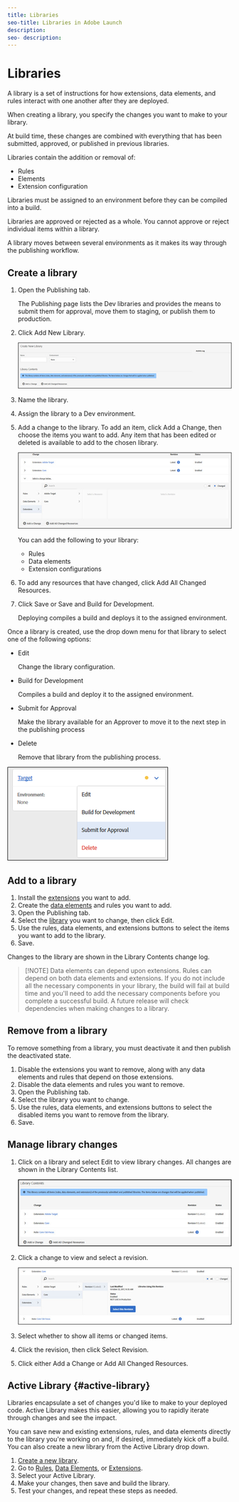 ```yaml
---
title: Libraries
seo-title: Libraries in Adobe Launch
description: 
seo- description: 
---
```


# Libraries

A library is a set of instructions for how extensions, data elements, and rules interact with one another after they are deployed.

When creating a library, you specify the changes you want to make to your library.

At build time, these changes are combined with everything that has been submitted, approved, or published in previous libraries.

Libraries contain the addition or removal of:

* Rules
* Elements
* Extension configuration

Libraries must be assigned to an environment before they can be compiled into a build.

Libraries are approved or rejected as a whole. You cannot approve or reject individual items within a library.

A library moves between several environments as it makes its way through the publishing workflow.

## Create a library

1. Open the Publishing tab.

   The Publishing page lists the Dev libraries and provides the means to submit them for approval, move them to staging, or publish them to production.

1. Click Add New Library.

   ![](/help/assets/library-create.jpg)

1. Name the library.
1. Assign the library to a Dev environment.
1. Add a change to the library.
   To add an item, click Add a Change, then choose the items you want to add. Any item that has been edited or deleted is available to add to the chosen library.

   ![](/help/assets/library-add-change.jpg)

   You can add the following to your library:

   * Rules
   * Data elements
   * Extension configurations

1. To add any resources that have changed, click Add All Changed Resources.
1. Click Save or Save and Build for Development.

   Deploying compiles a build and deploys it to the assigned environment.

Once a library is created, use the drop down menu for that library to select one of the following options:

* Edit

  Change the library configuration.

* Build for Development

  Compiles a build and deploy it to the assigned environment.

* Submit for Approval

  Make the library available for an Approver to move it to the next step in the publishing process

* Delete

  Remove that library from the publishing process.

![](/help/assets/library-menu.png)

## Add to a library

1. Install the [extensions](../managing-resources/extensions/overview.md) you want to add.
1. Create the [data elements](../managing-resources/data-elements.md) and rules you want to add.
1. Open the Publishing tab.
1. Select the [library](libraries.md) you want to change, then click Edit.
1. Use the rules, data elements, and extensions buttons to select the items you want to add to the library.
1. Save.

Changes to the library are shown in the Library Contents change log.

>[!NOTE]  Data elements can depend upon extensions. Rules can depend on both data elements and extensions. If you do not include all the necessary components in your library, the build will fail at build time and you'll need to add the necessary components before you complete a successful build. A future release will check dependencies when making changes to a library.

## Remove from a library

To remove something from a library, you must deactivate it and then publish the deactivated state.

1. Disable the extensions you want to remove, along with any data elements and rules that depend on those extensions.
1. Disable the data elements and rules you want to remove.
1. Open the Publishing tab.
1. Select the library you want to change.
1. Use the rules, data elements, and extensions buttons to select the disabled items you want to remove from the library.
1. Save.

## Manage library changes

1. Click on a library and select Edit to view library changes. All changes are shown in the Library Contents list.

   ![](/help/assets/library-contents.jpg)

1. Click a change to view and select a revision.

   ![](/help/assets/library-contents-revision.jpg)

1. Select whether to show all items or changed items.
1. Click the revision, then click Select Revision.
1. Click either Add a Change or Add All Changed Resources.

## Active Library {#active-library}

Libraries encapsulate a set of changes you'd like to make to your deployed code. Active Library makes this easier, allowing you to rapidly iterate through changes and see the impact.

You can save new and existing extensions, rules, and data elements directly to the library you're working on and, if desired, immediately kick off a build. You can also create a new library from the Active Library drop down.

1. [Create a new library](libraries.md#create-a-library).
1. Go to [Rules](../managing-resources/rules.md), [Data Elements](../managing-resources/data-elements.md), or [Extensions](../managing-resources/extensions/overview.md).
1. Select your Active Library.
1. Make your changes, then save and build the library.
1. Test your changes, and repeat these steps as needed.

